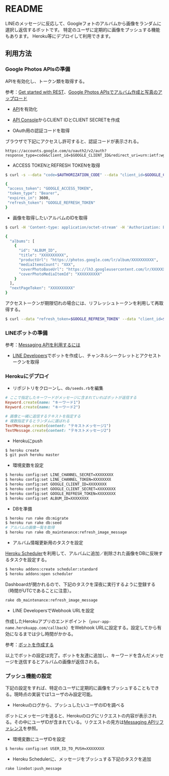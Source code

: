 # README

LINEのメッセージに反応して、Googleフォトのアルバムから画像をランダムに選択し返信するボットです。
特定のユーザに定期的に画像をプッシュする機能もあります。
Heroku等にデプロイして利用できます。

## 利用方法

### Google Photos APIsの準備

APIを有効化し、トークン類を取得する。

参考：[Get started with REST](https://developers.google.com/photos/library/guides/get-started)、[Google Photos APIsでアルバム作成と写真のアップロード](https://qiita.com/zaki-lknr/items/97c363c12ede4c1f25d2)

- [API](https://developers.google.com/photos/library/guides/get-started)を有効化

- [API Console](https://console.developers.google.com/apis/library)からCLIENT IDとCLIENT SECRETを作成

- OAuth用の認証コードを取得

ブラウザで下記にアクセスし許可すると、認証コードが表示される。

```
https://accounts.google.com/o/oauth2/v2/auth?response_type=code&client_id=$GOOGLE_CLIENT_ID&redirect_uri=urn:ietf:wg:oauth:2.0:oob&scope=https://www.googleapis.com/auth/photoslibrary&access_type=offline
```

- ACCESS TOKENとREFRESH TOKENを取得

```sh
$ curl -s --data "code=$AUTHORIZATION_CODE" --data "client_id=$GOOGLE_CLIENT_ID" --data "client_secret=$GOOGLE_CLIENT_SECRET" --data "redirect_uri=urn:ietf:wg:oauth:2.0:oob" --data "grant_type=authorization_code" --data "access_type=offline" https://www.googleapis.com/oauth2/v4/token

{
 "access_token": "GOOGLE_ACCESS_TOKEN",
 "token_type": "Bearer",
 "expires_in": 3600,
 "refresh_token": "GOOGLE_REFRESH_TOKEN"
}
```

- 画像を取得したいアルバムのIDを取得

```sh
$ curl -H 'Content-type: application/octet-stream' -H 'Authorization: Bearer $GOOGLE_ACCESS_TOKEN' https://photoslibrary.googleapis.com/v1/albums

{
  "albums": [
    {
      "id": "ALBUM_ID",
      "title": "XXXXXXXXXX",
      "productUrl": "https://photos.google.com/lr/album/XXXXXXXXXX",
      "mediaItemsCount": "XXX",
      "coverPhotoBaseUrl": "https://lh3.googleusercontent.com/lr/XXXXXXXXXX",
      "coverPhotoMediaItemId": "XXXXXXXXXX"
    }
  ],
  "nextPageToken": "XXXXXXXXXX"
}
```

アクセストークンが期限切れの場合には、リフレッシュトークンを利用して再取得する。

```sh
$ curl --data "refresh_token=$GOOGLE_REFRESH_TOKEN" --data "client_id=$GOOGLE_CLIENT_ID" --data "client_secret=$GOOGLE_CLIENT_SECRET" --data "grant_type=refresh_token" https://www.googleapis.com/oauth2/v4/token
```

### LINEボットの準備

参考：[Messaging APIを利用するには](https://developers.line.biz/ja/docs/messaging-api/getting-started/)

- [LINE Developers](https://developers.line.biz/ja/)でボットを作成し、チャンネルシークレットとアクセストークンを取得

### Herokuにデプロイ

- リポジトリをクローンし、```db/seeds.rb```を編集

```rb
# ここで指定したキーワードがメッセージに含まれていればボットが返信する
Keyword.create(name: "キーワード1")
Keyword.create(name: "キーワード2")

# 画像と一緒に返信するテキストを指定する
# 複数指定するとランダムに選ばれる
TextMessage.create(content: "テキストメッセージ1")
TextMessage.create(content: "テキストメッセージ2")
```

- Herokuにpush

```sh
$ heroku create
$ git push heroku master
```

- 環境変数を設定

```sh
$ heroku config:set LINE_CHANNEL_SECRET=XXXXXXXX
$ heroku config:set LINE_CHANNEL_TOKEN=XXXXXXXX
$ heroku config:set GOOGLE_CLIENT_ID=XXXXXXXX
$ heroku config:set GOOGLE_CLIENT_SECRET=XXXXXXXX
$ heroku config:set GOOGLE_REFRESH_TOKEN=XXXXXXXX
$ heroku config:set ALBUM_ID=XXXXXXXX
```

- DBを準備

```sh
$ heroku run rake db:migrate
$ heroku run rake db:seed
# アルバムの画像一覧を取得
$ heroku run rake db_maintenance:refresh_image_message
```

- アルバム情報更新用のタスクを設定

[Heroku Scheduler](https://devcenter.heroku.com/articles/scheduler)を利用して、アルバムに追加／削除された画像をDBに反映するタスクを設定する。

```sh
$ heroku addons:create scheduler:standard
$ heroku addons:open scheduler
```

Dashboardが開かれるので、下記のタスクを深夜に実行するように登録する（時間がUTCであることに注意）。

```sh
rake db_maintenance:refresh_image_message
```

- LINE DevelopersでWebhook URLを設定

作成したHerokuアプリのエンドポイント（``your-app-name.herokuapp.com/callback``）をWebhook URLに設定する。設定してから有効になるまでは少し時間がかかる。

参考：[ボットを作成する](https://developers.line.biz/ja/docs/messaging-api/building-bot/)


以上でボットの設定は完了。ボットを友達に追加し、キーワードを含んだメッセージを送信するとアルバムの画像が返信される。

### プッシュ機能の設定

下記の設定をすれば、特定のユーザに定期的に画像をプッシュすることもできる。現時点の実装では1ユーザのみ設定可能。

- Herokuのログから、プッシュしたいユーザのIDを調べる

ボットにメッセージを送ると、Herokuのログにリクエストの内容が表示される。その中にユーザIDが含まれている。リクエストの見方は[Messaging APIリファレンス](https://developers.line.biz/ja/reference/messaging-api/)を参照。

- 環境変数にユーザIDを設定

```sh
$ heroku config:set USER_ID_TO_PUSH=XXXXXXXX
```

- Heroku Schedulerに、メッセージをプッシュする下記のタスクを追加

```sh
rake linebot:push_message
```
